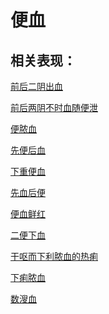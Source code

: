 # 便血## 相关表现： [前后二阴出血](https://www.gmzyjc.com/search/result?wd=前后二阴出血)[前后两阴不时血随便泄](https://www.gmzyjc.com/search/result?wd=前后两阴不时血随便泄)[便脓血](https://www.gmzyjc.com/search/result?wd=便脓血)[先便后血](https://www.gmzyjc.com/search/result?wd=先便后血)[下重便血](https://www.gmzyjc.com/search/result?wd=下重便血)[先血后便](https://www.gmzyjc.com/search/result?wd=先血后便)[便血鲜红](https://www.gmzyjc.com/search/result?wd=便血鲜红)[二便下血](https://www.gmzyjc.com/search/result?wd=二便下血)[干呕而下利脓血的热痢](https://www.gmzyjc.com/search/result?wd=干呕而下利脓血的热痢)[下痢脓血](https://www.gmzyjc.com/search/result?wd=下痢脓血)[数溲血](https://www.gmzyjc.com/search/result?wd=数溲血)